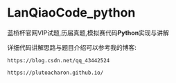 # LanQiaoCode_python

蓝桥杯官网VIP试题,历届真题,模拟赛代码**Python**实现与讲解

详细代码讲解思路与题目介绍可以参考我的博客:

`https://blog.csdn.net/qq_43442524`

`https://plutoacharon.github.io/`
